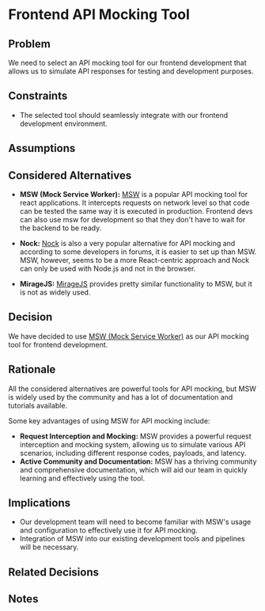 # Frontend API Mocking Tool

## Problem

We need to select an API mocking tool for our frontend development that allows us to simulate API responses for testing and development purposes.

## Constraints

- The selected tool should seamlessly integrate with our frontend development environment.

## Assumptions

## Considered Alternatives

- **MSW (Mock Service Worker):** [MSW](https://mswjs.io/) is a popular API mocking tool for react applications. It intercepts requests on network level so that code can be tested the same way it is executed in production. Frontend devs can also use msw for development so that they don't have to wait for the backend to be ready.

- **Nock:** [Nock](https://github.com/nock/nock) is also a very popular alternative for API mocking and according to some developers in forums, it is easier to set up than MSW.
   MSW, however, seems to be a more React-centric approach and Nock can only be used with Node.js and not in the browser.

- **MirageJS:** [MirageJS](https://miragejs.com/) provides pretty similar functionality to MSW, but it is not as widely used.

## Decision

We have decided to use [MSW (Mock Service Worker)](https://mswjs.io/) as our API mocking tool for frontend development.

## Rationale

All the considered alternatives are powerful tools for API mocking, but MSW is widely used by the community and has a lot of documentation and tutorials available.

Some key advantages of using MSW for API mocking include:

- **Request Interception and Mocking:** MSW provides a powerful request interception and mocking system, allowing us to simulate various API scenarios, including different response codes, payloads, and latency.
- **Active Community and Documentation:** MSW has a thriving community and comprehensive documentation, which will aid our team in quickly learning and effectively using the tool.

## Implications

- Our development team will need to become familiar with MSW's usage and configuration to effectively use it for API mocking.
- Integration of MSW into our existing development tools and pipelines will be necessary.

## Related Decisions

## Notes
